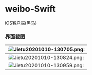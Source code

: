 # weibo-Swift
iOS客户端(黑马)

### 界面截图
:![Jietu20201010-130705.png](https://upload-images.jianshu.io/upload_images/24889239-dd6a1a290819541b.png?imageMogr2/auto-orient/strip%7CimageView2/2/w/1240):|
-|
:![Jietu20201010-130824.png](https://upload-images.jianshu.io/upload_images/24889239-2773105a03788cba.png?imageMogr2/auto-orient/strip%7CimageView2/2/w/1240):|
:![Jietu20201010-130959.png](https://upload-images.jianshu.io/upload_images/24889239-4f158ebc48fa24d8.png?imageMogr2/auto-orient/strip%7CimageView2/2/w/1240):|
